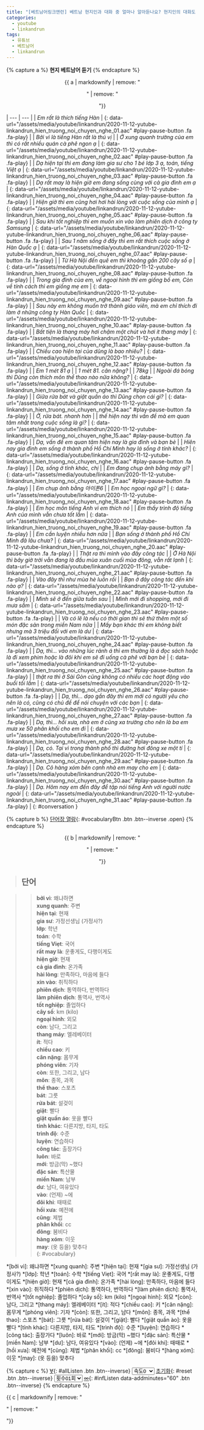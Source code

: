 ```yaml
---
title: "[베트남어링크앤런] 베트남 현지인과 대화 중 얼마나 알아듣나요? 현지인의 대화도 보고 진짜 베트남어를 배우고 싶다면?"
categories:
  - youtube
  - linkandrun
tags:
  - 유튜브
  - 베트남어
  - linkandrun
---
```


{% capture a %}
**현지 베트남어 듣기**
{% endcapture %}
<div class="notice--danger" style="text-align: center;">
{{ a | markdownify | remove: "<p>" | remove: "</p>"}}
</div>

| --- | --- |
| *Em rất là thích tiếng Hàn* | [](#){: data-url="/assets/media/youtube/linkandrun/2020-11-12-yutube-linkandrun_hien_truong_noi_chuyen_nghe_01.aac" #play-pause-button .fa .fa-play} |
| *Bởi vì là tiếng Hàn rất là thú vị* |
| *Ở xung quanh trường của em thì có rất nhiều quán cà phê ngon ạ* | [](#){: data-url="/assets/media/youtube/linkandrun/2020-11-12-yutube-linkandrun_hien_truong_noi_chuyen_nghe_02.aac" #play-pause-button .fa .fa-play} |
| *Dạ hiện tại thì em đang làm gia sư cho 1 bé lớp 3 ạ, toán, tiếng Việt ạ* | [](#){: data-url="/assets/media/youtube/linkandrun/2020-11-12-yutube-linkandrun_hien_truong_noi_chuyen_nghe_03.aac" #play-pause-button .fa .fa-play} |
| *Dạ rất may là hiện giờ em đang sống cùng với cả gia đình em ạ* | [](#){: data-url="/assets/media/youtube/linkandrun/2020-11-12-yutube-linkandrun_hien_truong_noi_chuyen_nghe_04.aac" #play-pause-button .fa .fa-play} |
| *Hiện giờ thì em cũng hơi hơi hài lòng với cuộc sống của mình ạ* | [](#){: data-url="/assets/media/youtube/linkandrun/2020-11-12-yutube-linkandrun_hien_truong_noi_chuyen_nghe_05.aac" #play-pause-button .fa .fa-play} |
| *Sau khi tốt nghiệp thì em muốn xin vào làm phiên dịch ở công ty Samsung* | [](#){: data-url="/assets/media/youtube/linkandrun/2020-11-12-yutube-linkandrun_hien_truong_noi_chuyen_nghe_06.aac" #play-pause-button .fa .fa-play} |
| *Sau 1 năm sống ở đấy thì em rất thích cuộc sống ở Hàn Quốc ạ* | [](#){: data-url="/assets/media/youtube/linkandrun/2020-11-12-yutube-linkandrun_hien_truong_noi_chuyen_nghe_07.aac" #play-pause-button .fa .fa-play} |
| *Từ Hà Nội đến quê em thì khoảng gần 200 cây số ạ* | [](#){: data-url="/assets/media/youtube/linkandrun/2020-11-12-yutube-linkandrun_hien_truong_noi_chuyen_nghe_08.aac" #play-pause-button .fa .fa-play} |
| *Trong gia đình của em, về ngoại hình thì em giống bố em, Còn về tính cách thì em giống mẹ em* | [](#){: data-url="/assets/media/youtube/linkandrun/2020-11-12-yutube-linkandrun_hien_truong_noi_chuyen_nghe_09.aac" #play-pause-button .fa .fa-play} |
| *Sau này em không muốn trở thành giáo viên, mà em chỉ thích đi làm ở những công ty Hàn Quốc* | [](#){: data-url="/assets/media/youtube/linkandrun/2020-11-12-yutube-linkandrun_hien_truong_noi_chuyen_nghe_10.aac" #play-pause-button .fa .fa-play} |
| *Bất tiện là thang máy hơi chậm một chút và hơi ít thang máy* | [](#){: data-url="/assets/media/youtube/linkandrun/2020-11-12-yutube-linkandrun_hien_truong_noi_chuyen_nghe_11.aac" #play-pause-button .fa .fa-play} |
| *Chiều cao hiện tại của dũng là bao nhiêu?* | [](#){: data-url="/assets/media/youtube/linkandrun/2020-11-12-yutube-linkandrun_hien_truong_noi_chuyen_nghe_12.aac" #play-pause-button .fa .fa-play} |
| *Em 1 mét 81 ạ* |
| *1 mét 81. cân nặng?* |
| *78kg* |
| *Ngoài đá bóng thì Dũng còn thích môn thể thao nào nữa không?* | [](#){: data-url="/assets/media/youtube/linkandrun/2020-11-12-yutube-linkandrun_hien_truong_noi_chuyen_nghe_13.aac" #play-pause-button .fa .fa-play} |
| *Giữa rửa bát và giặt quần áo thì Dũng chọn cái gì?* | [](#){: data-url="/assets/media/youtube/linkandrun/2020-11-12-yutube-linkandrun_hien_truong_noi_chuyen_nghe_14.aac" #play-pause-button .fa .fa-play} |
| *Ờ, rửa bát. nhanh hơn* |
| *thế hiện nay thì vấn đề mà em quan tâm nhất trong cuộc sống là gì?* | [](#){: data-url="/assets/media/youtube/linkandrun/2020-11-12-yutube-linkandrun_hien_truong_noi_chuyen_nghe_15.aac" #play-pause-button .fa .fa-play} |
| *Dạ, vấn đề em quan tâm hiện nay là gia đình và bạn bè* |
| *Hiên nay gia đình em sống ở thành phố Hồ Chí Mình hay lá sống ở tỉnh khác?* | [](#){: data-url="/assets/media/youtube/linkandrun/2020-11-12-yutube-linkandrun_hien_truong_noi_chuyen_nghe_16.aac" #play-pause-button .fa .fa-play} |
| *Dạ, sống ở tỉnh khác, chị* |
| *Em đang chụp ảnh bằng máy gì?* | [](#){: data-url="/assets/media/youtube/linkandrun/2020-11-12-yutube-linkandrun_hien_truong_noi_chuyen_nghe_17.aac" #play-pause-button .fa .fa-play} |
| *Em chụp ảnh bằng 아이폰6* |
| *Em học ngoại ngữ gì?* | [](#){: data-url="/assets/media/youtube/linkandrun/2020-11-12-yutube-linkandrun_hien_truong_noi_chuyen_nghe_18.aac" #play-pause-button .fa .fa-play} |
| *Em học môn tiếng Anh vì em thích nó* |
| *Em thấy trình độ tiếng Anh của mình vẫn chưa tốt lắm* | [](#){: data-url="/assets/media/youtube/linkandrun/2020-11-12-yutube-linkandrun_hien_truong_noi_chuyen_nghe_19.aac" #play-pause-button .fa .fa-play} |
| *Em cần luyện nhiều hơn nữa* |
| *Bạn sống ở thành phố Hồ Chí Minh đã lâu chưa?* | [](#){: data-url="/assets/media/youtube/linkandrun/2020-11-12-yutube-linkandrun_hien_truong_noi_chuyen_nghe_20.aac" #play-pause-button .fa .fa-play} |
| *Thật ra thì mình vào đây công tác* |
| *Ở Hà Nội thì bây giờ trời vẫn đang là đầu mùa xuân cuối mùa đông, vẫn rất lạnh* | [](#){: data-url="/assets/media/youtube/linkandrun/2020-11-12-yutube-linkandrun_hien_truong_noi_chuyen_nghe_21.aac" #play-pause-button .fa .fa-play} |
| *Vào đây thì như mùa hè luôn rồi* |
| *Bạn ở đây công tác đến khi nào ạ?* | [](#){: data-url="/assets/media/youtube/linkandrun/2020-11-12-yutube-linkandrun_hien_truong_noi_chuyen_nghe_22.aac" #play-pause-button .fa .fa-play} |
| *Mình sẽ ở đến giữa tuần sau* |
| *Mình mới đi shopping, mới đi mưa sắm* | [](#){: data-url="/assets/media/youtube/linkandrun/2020-11-12-yutube-linkandrun_hien_truong_noi_chuyen_nghe_23.aac" #play-pause-button .fa .fa-play} |
| *Và có lẽ là nếu có thời gian thì sẽ thử thêm một số món đặc sản trong miền Nam nữa* |
| *Mấy bạn khác thì em không biết nhưng mà 3 triệu đối với em là dư* | [](#){: data-url="/assets/media/youtube/linkandrun/2020-11-12-yutube-linkandrun_hien_truong_noi_chuyen_nghe_24.aac" #play-pause-button .fa .fa-play} |
| *Dạ, thì... vào những lúc rảnh á thì em thường là á đọc sách hoặc là đi xem phim hoặc là đôi khi em sẽ đi uống cà phê với bạn bè* | [](#){: data-url="/assets/media/youtube/linkandrun/2020-11-12-yutube-linkandrun_hien_truong_noi_chuyen_nghe_25.aac" #play-pause-button .fa .fa-play} |
| *thật ra thì ở Sài Gòn cũng không có nhiều các hoạt động vào buổi tối lắm* | [](#){: data-url="/assets/media/youtube/linkandrun/2020-11-12-yutube-linkandrun_hien_truong_noi_chuyen_nghe_26.aac" #play-pause-button .fa .fa-play} |
| *Dạ, thì... dạo gần đây thì em mới có người yêu cho nên là có, cũng có chủ đề để nói chuyện với các bạn* | [](#){: data-url="/assets/media/youtube/linkandrun/2020-11-12-yutube-linkandrun_hien_truong_noi_chuyen_nghe_27.aac" #play-pause-button .fa .fa-play} |
| *Dạ, thì... hồi xưa, nhà em ở cũng xa trường cho nên là ba em mưa xe 50 phân khối cho em đi* | [](#){: data-url="/assets/media/youtube/linkandrun/2020-11-12-yutube-linkandrun_hien_truong_noi_chuyen_nghe_28.aac" #play-pause-button .fa .fa-play} |
| *Dạ, có. Tại vì trong thành phố thì đường hơi đông xe một tí* | [](#){: data-url="/assets/media/youtube/linkandrun/2020-11-12-yutube-linkandrun_hien_truong_noi_chuyen_nghe_29.aac" #play-pause-button .fa .fa-play} |
| *Dạ. Cô hàng xóm bên cạnh nhà em may cho em* | [](#){: data-url="/assets/media/youtube/linkandrun/2020-11-12-yutube-linkandrun_hien_truong_noi_chuyen_nghe_30.aac" #play-pause-button .fa .fa-play} |
| *Dạ. Hôm nay em đến đây để tập nói tiếng Anh với người nước ngoài* | [](#){: data-url="/assets/media/youtube/linkandrun/2020-11-12-yutube-linkandrun_hien_truong_noi_chuyen_nghe_31.aac" #play-pause-button .fa .fa-play} |
{: #conversation }

{% capture b %}
[단어장 열람](#){: #vocabularyBtn .btn .btn--inverse .open}
{% endcapture %}
<div class="notice--danger" style="text-align: center;">
{{ b | markdownify | remove: "<p>" | remove: "</p>"}}
</div>


> ## **단어**

>> **bởi vì**: 왜냐하면  
>> **xung quanh**: 주변  
>> **hiện tại**: 현재  
>> **gia sư**: 가정선생님 (가정사?)  
>> **lớp**: 학년  
>> **toán**: 수학  
>> **tiếng Viẹt**: 국어  
>> **rất may là**: 운좋게도, 다행이게도  
>> **hiện giờ**: 현재  
>> **cả gia đình**: 온가족  
>> **hài lòng**: 만족하다, 마음에 들다  
>> **xin vào**: 취직하다  
>> **phiên dịch**: 통역하다, 번역하다  
>> **làm phiên dịch**: 통역사, 번역사  
>> **tốt nghiệp**: 졸업하다  
>> **cây số**: km (kilo)  
>> **ngoại hình**: 외모  
>> **còn**: 남다, 그리고  
>> **thang máy**: 엘레베이터  
>> **ít**: 적다  
>> **chiều cao**: 키  
>> **cân nặng**: 몸무게  
>> **phóng viên**: 기자  
>> **còn**: 또한, 그리고, 남다  
>> **môn**: 종목, 과목  
>> **thể thao**: 스포츠  
>> **bát**: 그릇  
>> **rửa bát**: 설겆이  
>> **giặt**: 빨다  
>> **giặt quần áo**: 옷을 빨다  
>> **tỉnh khác**: 다른지방, 타지, 타도  
>> **trình độ**: 수준  
>> **luyện**: 연습하다  
>> **công tác**: 출장가다  
>> **luôn**: 바로  
>> **mới**: 방금(막) ~했다  
>> **đặc sản**: 특산물  
>> **miền Nam**: 남부  
>> **dư**: 남다, 여유있다  
>> **vào**: (언제) ~에  
>> **đôi khi**: 때때로  
>> **hồi xưa**: 예전에  
>> **cũng**: 제법  
>> **phân khối**: cc  
>> **đông**: 붐비다  
>> **hàng xóm**: 이웃  
>> **may**: (옷 등을) 맞추다  
{: #vocabulary}

*[bởi vì]: 왜냐하면
*[xung quanh]: 주변
*[hiện tại]: 현재
*[gia sư]: 가정선생님 (가정사?)
*[lớp]: 학년
*[toán]: 수학
*[tiếng Viẹt]: 국어
*[rất may là]: 운좋게도, 다행이게도
*[hiện giờ]: 현재
*[cả gia đình]: 온가족
*[hài lòng]: 만족하다, 마음에 들다
*[xin vào]: 취직하다
*[phiên dịch]: 통역하다, 번역하다
*[làm phiên dịch]: 통역사, 번역사
*[tốt nghiệp]: 졸업하다
*[cây số]: km (kilo)
*[ngoại hình]: 외모
*[còn]: 남다, 그리고
*[thang máy]: 엘레베이터
*[ít]: 적다
*[chiều cao]: 키
*[cân nặng]: 몸무게
*[phóng viên]: 기자
*[còn]: 또한, 그리고, 남다
*[môn]: 종목, 과목
*[thể thao]: 스포츠
*[bát]: 그릇
*[rửa bát]: 설겆이
*[giặt]: 빨다
*[giặt quần ào]: 옷을 빨다
*[tỉnh khác]: 다른지방, 타지, 타도
*[trình độ]: 수준
*[luyện]: 연습하다
*[công tác]: 출장가다
*[luôn]: 바로
*[mới]: 방금(막) ~했다
*[đặc sản]: 특산물
*[miền Nam]: 남부
*[dư]: 남다, 여유있다
*[vào]: (언제) ~에
*[đôi khi]: 때때로
*[hồi xưa]: 예전에
*[cũng]: 제법
*[phân khối]: cc
*[đông]: 붐비다
*[hàng xóm]: 이웃
*[may]: (옷 등을) 맞추다

{% capture c %}
  [∀](#){: #allListen .btn .btn--inverse}
  <select id="playbackspeed">
    <option value="1.0">속도0</option>
    <option value="0.75">속도-1</option>
    <option value="0.5">속도-2</option>
  </select>
  [초기화](#){: #reset .btn .btn--inverse}
  <select id="ringsToPlay">
    <option value="1">횟수01회</option>
    <option value="2">횟수02회</option>
    <option value="3">횟수03회</option>
    <option value="4">횟수04회</option>
    <option value="5">횟수05회</option>
    <option value="5">횟수07회</option>
    <option value="5">횟수10회</option>
  </select>
  [∞](#){: #infListen data-addminutes="60" .btn .btn--inverse}
{% endcapture %}

<div id="fixedBtn">
  <div class="inner">
  {{ c | markdownify | remove: "<p>" | remove: "</p>"}}
  </div>
</div>